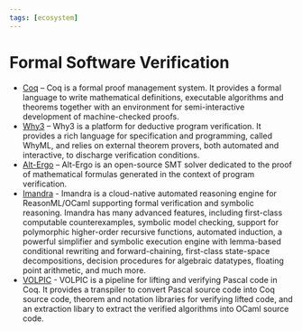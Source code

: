 ```yaml
---
tags: [ecosystem]
---
```


# Formal Software Verification

* [Coq](http://coq.inria.fr/)  – Coq is a formal proof management system. It provides a formal language to write mathematical definitions, executable algorithms and theorems together with an environment for semi-interactive development of machine-checked proofs.
* [Why3](http://why3.lri.fr/)  – Why3 is a platform for deductive program verification. It provides a rich language for specification and programming, called WhyML, and relies on external theorem provers, both automated and interactive, to discharge verification conditions.
* [Alt-Ergo](http://alt-ergo.lri.fr/)  – Alt-Ergo is an open-source SMT solver dedicated to the proof of mathematical formulas generated in the context of program verification.
* [Imandra](https://www.imandra.ai/) - Imandra is a cloud-native automated reasoning engine for ReasonML/OCaml supporting formal verification and symbolic reasoning. Imandra has many advanced features, including first-class computable counterexamples, symbolic model checking, support for polymorphic higher-order recursive functions, automated induction, a powerful simplifier and symbolic execution engine with lemma-based conditional rewriting and forward-chaining, first-class state-space decompositions, decision procedures for algebraic datatypes, floating point arithmetic, and much more.  
* [VOLPIC](https://github.com/CharlesAverill/volpic/) - VOLPIC is a pipeline for lifting and verifying Pascal code in Coq. It provides a transpiler to convert Pascal source code into Coq source code, theorem and notation libraries for verifying lifted code, and an extraction libary to extract the verified algorithms into OCaml source code.
